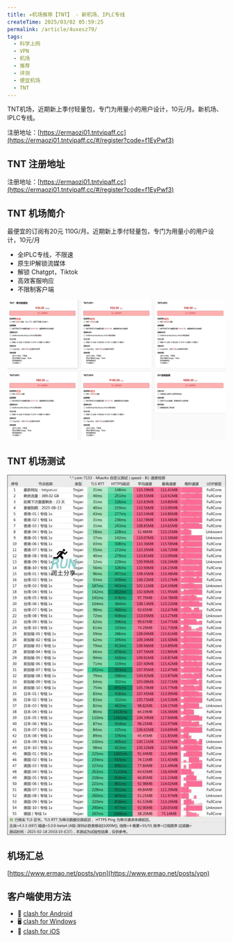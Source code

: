 ```yaml
---
title: ✈️机场推荐【TNT】 - 新机场、IPLC专线
createTime: 2025/03/02 05:59:25
permalink: /article/4uxesz79/
tags:
  - 科学上网
  - VPN
  - 机场
  - 推荐
  - 评测
  - 便宜机场
  - TNT
---
```


TNT机场，近期新上季付轻量包，专门为用量小的用户设计，10元/月。新机场、IPLC专线。

注册地址：[https://ermaozi01.tntvipaff.cc](https://ermaozi01.tntvipaff.cc/#/register?code=f1EyPwf3)

<!-- more -->

## TNT 注册地址

注册地址：[https://ermaozi01.tntvipaff.cc](https://ermaozi01.tntvipaff.cc/#/register?code=f1EyPwf3)

## TNT 机场简介

最便宜的订阅有20元 110G/月。近期新上季付轻量包，专门为用量小的用户设计，10元/月

- 全IPLC专线，不限速
- 原生IP解锁流媒体
- 解锁 Chatgpt，Tiktok
- 高效客服响应
- 不限制客户端

![TNT 机场价格](images/机场推荐TNT/image.png)

## TNT 机场测试

![TNT 机场测试](images/机场推荐TNT/image-1.png)

## 机场汇总

[https://www.ermao.net/posts/vpn](https://www.ermao.net/posts/vpn)

## 客户端使用方法

- 📱 [clash for Android](https://www.ermao.net/article/eh8f4n86/)
- 🖥 [clash for Windows](https://www.ermao.net/article/0gematwc/)
- 🍎 [clash for iOS](https://www.ermao.net/article/z747kgjd/)
